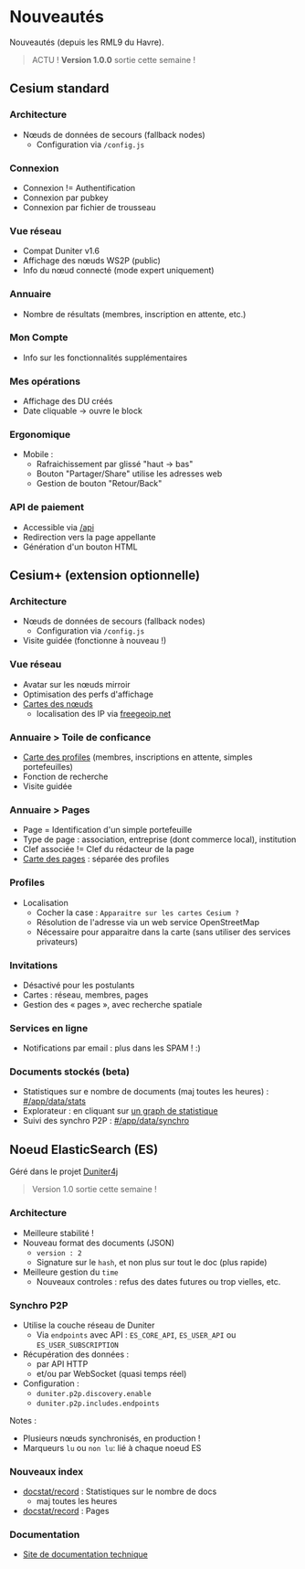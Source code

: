 # Nouveautés

Nouveautés (depuis les RML9 du Havre).

> ACTU ! **Version 1.0.0** sortie cette semaine !

## Cesium standard

### Architecture
- Nœuds de données de secours (fallback nodes)
  * Configuration via `/config.js`

### Connexion
- Connexion != Authentification
- Connexion par pubkey
- Connexion par fichier de trousseau

### Vue réseau
- Compat Duniter v1.6
- Affichage des nœuds WS2P (public)
- Info du nœud connecté (mode expert uniquement)

### Annuaire
- Nombre de résultats (membres, inscription en attente, etc.)

### Mon Compte
- Info sur les fonctionnalités supplémentaires

### Mes opérations
- Affichage des DU créés
- Date cliquable → ouvre le block

### Ergonomique
- Mobile : 
  * Rafraichissement par glissé "haut → bas"
  * Bouton "Partager/Share" utilise les adresses web
  * Gestion de bouton "Retour/Back"

### API de paiement

- Accessible via [/api](https://g1.duniter.fr/api)
- Redirection vers la page appellante
- Génération d'un bouton HTML

## Cesium+ (extension optionnelle)

### Architecture

- Nœuds de données de secours (fallback nodes)
  * Configuration via `/config.js`
- Visite guidée (fonctionne à nouveau !) 

### Vue réseau

- Avatar sur les nœuds mirroir 
- Optimisation des perfs d'affichage
- [Cartes des nœuds](https://g1.duniter.fr/#/app/network/map)
  * localisation des IP via [freegeoip.net](http://freegeoip.net)

### Annuaire > Toile de conficance
 
- [Carte des profiles](https://g1.duniter.fr/#/app/wot/map) (membres, inscriptions en attente, simples portefeuilles)
- Fonction de recherche
- Visite guidée
 
### Annuaire > Pages 

- Page = Identification d'un simple portefeuille
- Type de page : association, entreprise (dont commerce local), institution
- Clef associée != Clef du rédacteur de la page
- [Carte des pages](https://g1.duniter.fr/#/app/wot/pagemap) : séparée des profiles

### Profiles

- Localisation 
  * Cocher la case : `Apparaitre sur les cartes Cesium ?`
  * Résolution de l'adresse via un web service OpenStreetMap
  * Nécessaire pour apparaitre dans la carte (sans utiliser des services privateurs)

### Invitations
- Désactivé pour les postulants 
- Cartes : réseau, membres, pages
- Gestion des « pages », avec recherche spatiale

### Services en ligne
- Notifications par email : plus dans les SPAM ! :)

### Documents stockés (beta)
- Statistiques sur e nombre de documents (maj toutes les heures) : [#/app/data/stats](https://g1.duniter.fr/#/app/data/stats)
- Explorateur : en cliquant sur [un graph de statistique](https://g1.duniter.fr/#/app/data/stats)
- Suivi des synchro P2P : [#/app/data/synchro](https://g1.duniter.fr/#/app/data/synchro)


## Noeud ElasticSearch (ES)

Géré dans le projet [Duniter4j](https://github.com/duniter/duniter4j)

> Version 1.0 sortie cette semaine !

### Architecture

- Meilleure stabilité !
- Nouveau format des documents (JSON)
  * `version : 2`
  * Signature sur le `hash`, et non plus sur tout le doc (plus rapide)
- Meilleure gestion du `time`
  * Nouveaux controles : refus des dates futures ou trop vielles, etc.
  
### Synchro P2P 
- Utilise la couche réseau de Duniter
  * Via `endpoints` avec API : `ES_CORE_API`, `ES_USER_API` ou `ES_USER_SUBSCRIPTION`
- Récupération des données :
  * par API HTTP
  * et/ou par WebSocket (quasi temps réel)
- Configuration :
  * `duniter.p2p.discovery.enable`
  * `duniter.p2p.includes.endpoints`
    
Notes :
- Plusieurs nœuds synchronisés, en production !
- Marqueurs `lu` ou `non lu`: lié à chaque noeud ES
    
### Nouveaux index

- [docstat/record](https://g1.data.duniter.fr/docstat/record/_search?pretty) : Statistiques sur le nombre de docs
  * maj toutes les heures
- [docstat/record](https://g1.data.duniter.fr/page/record/_search?pretty) : Pages

### Documentation

- [Site de documentation technique](http://doc.e-is.pro/duniter4j)
